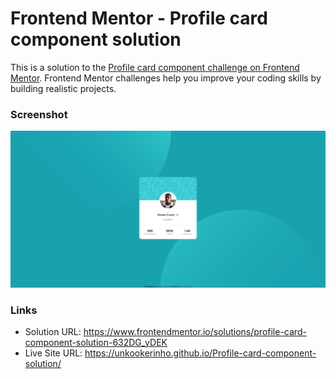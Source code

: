 # Frontend Mentor - Profile card component solution

This is a solution to the [Profile card component challenge on Frontend Mentor](https://www.frontendmentor.io/challenges/profile-card-component-cfArpWshJ). Frontend Mentor challenges help you improve your coding skills by building realistic projects.

### Screenshot

<img src="images/screenshot.png">

### Links

- Solution URL: https://www.frontendmentor.io/solutions/profile-card-component-solution-632DG_yDEK
- Live Site URL: https://unkookerinho.github.io/Profile-card-component-solution/
